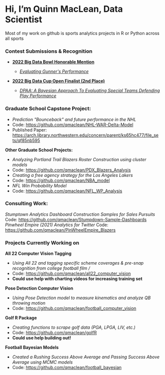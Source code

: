 # Hi, I’m Quinn MacLean, Data Scientist
Most of my work on github is sports analytics projects in R or Python across all sports

### Contest Submissions & Recognition
- [**2022 Big Data Bowl Honorable Mention**](https://nflcommunications.com/Pages/FINALISTS-NAMED-FOR-FOURTH-ANNUAL-NFL-BIG-DATA-BOWL-POWERED-BY-AWS.aspx)
    - [*Evaluating Gunner's Performance*](https://github.com/qmaclean/BDB_22)

- [**2022 Big Data Cup Open Finalist (2nd Place)**](https://www.rotman.utoronto.ca/FacultyAndResearch/EducationCentres/TDMDAL/Events/BigDataCup071522)
    - [*DPAA: A Bayesian Approach To Evaluating Special Teams Defending Play Performance*](https://github.com/qmaclean/BDC22)


### Graduate School Capstone Project:
- *Prediction "Bounceback" and future performance in the NHL*
- Code: https://github.com/qmaclean/NHL-WAR-Delta-Model
- Published Paper: https://arch.library.northwestern.edu/concern/parent/ks65hc477/file_sets/qf85nb595

**Other Graduate School Projects:**
- *Analyzing Portland Trail Blazers Roster Construction using cluster models*
- Code: https://github.com/qmaclean/PDX_Blazers_Analysis
- *Creating a free agency strategy for the Los Angeles Lakers*
- Code: https://github.com/qmaclean/NBA_model
- *NFL Win Probability Model*
- Code: https://github.com/qmaclean/NFL_WP_Analysis

### Consulting Work: ##
*Stumptown Analytics Dashboard Construction Samples for Sales Pursuits*
Code: https://github.com/qmaclean/Stumpdown-Sample-Dashboards
*Pinwheel Empire (2021) Analytics for Twitter*
Code: https://github.com/qmaclean/PinWheelEmpire_Blazers


### Projects Currently Working on
**All 22 Computer Vision Tagging**
- *Using All 22 and tagging specific scheme coverages & pre-snap recognition from college football film /*
- Code: https://github.com/qmaclean/all22_computer_vision
- **Could use help with charting videos for increasing training set**

**Pose Detection Computer Vision**
- *Using Pose Detection model to measure kinematics and analyze QB throwing motion*
- Code: https://github.com/qmaclean/football_computer_vision

**Golf R Package**
- *Creating functions to scrape golf data (PGA, LPGA, LIV, etc.)*
- Code: https://github.com/qmaclean/golfR
- **Could use help building out!**

**Football Bayesian Models**
- *Created a Rushing Success Above Average and Passing Success Above Average using MCMC models*
- Code: https://github.com/qmaclean/football_bayesian





<!---
qmaclean/qmaclean is a ✨ special ✨ repository because its `README.md` (this file) appears on your GitHub profile.
You can click the Preview link to take a look at your changes.
--->
